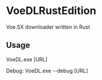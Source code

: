 # VoeDLRustEdition
Voe.SX downloader written in Rust

<h2>Usage</h2>

VoeDL.exe [URL]

Debug: VoeDL.exe --debug [URL]
